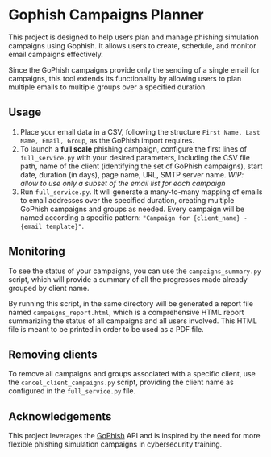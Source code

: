 # Gophish Campaigns Planner

This project is designed to help users plan and manage phishing simulation campaigns using Gophish. It allows users to create, schedule, and monitor email campaigns effectively.

Since the GoPhish campaigns provide only the sending of a single email for campaigns, this tool extends its functionality by allowing users to plan multiple emails to multiple groups over a specified duration.

## Usage

1. Place your email data in a CSV, following the structure `First Name, Last Name, Email, Group`, as the GoPhish import requires.
1. To launch a **full scale** phishing campaign, configure the first lines of `full_service.py` with your desired parameters, including the CSV file path, name of the client (identifying the set of GoPhish campaigns), start date, duration (in days), page name, URL, SMTP server name. *WIP: allow to use only a subset of the email list for each campaign*
1. Run `full_service.py`. It will generate a many-to-many mapping of emails to email addresses over the specified duration, creating multiple GoPhish campaigns and groups as needed. Every campaign will be named according a specific pattern: `"Campaign for {client_name} - {email template}"`.

## Monitoring

To see the status of your campaigns, you can use the `campaigns_summary.py` script, which will provide a summary of all the progresses made already grouped by client name.

By running this script, in the same directory will be generated a report file named `campaigns_report.html`, which is a comprehensive HTML report summarizing the status of all campaigns and all users involved. This HTML file is meant to be printed in order to be used as a PDF file.

## Removing clients

To remove all campaigns and groups associated with a specific client, use the `cancel_client_campaigns.py` script, providing the client name as configured in the `full_service.py` file.

## Acknowledgements

This project leverages the [GoPhish](https://github.com/gophish/gophish) API and is inspired by the need for more flexible phishing simulation campaigns in cybersecurity training.